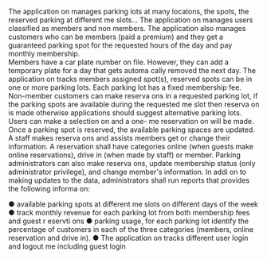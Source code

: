 The application on manages  parking  lots  at  many  locatons,  the  spots,  the  reserved  parking  at  different  me slots…  The  application on  manages  users  classified  as  members  and  non members. 
The  application  also  manages  customers  who  can  be  members  (paid  a  premium)  and  they  get  a guaranteed  parking  spot  for  the  requested  hours  of  the  day  and  pay  monthly  membership.  
Members  have  a  car  plate  number  on  file.  However, they  can  add  a  temporary  plate  for  a  day  that  gets automa cally  removed  the  next  day.  The application on tracks  members  assigned  spot(s),  reserved  spots can  be  in  one  or  more  parking  lots. Each parking lot  has  a  fixed  membership  fee. 
Non-member customers  can  make  reserva ons  in  a  requested  parking  lot,  if  the  parking  spots  are available  during  the  requested  me  slot  then  reserva on  is  made  otherwise  applications  should  suggest alternative  parking  lots.  Users can  make  a  selection on  and  a  one- me  reservation on  will  be  made.  
Once  a  parking  spot  is  reserved,  the  available  parking  spaces  are  updated.  
A  staff  makes  reserva ons  and  assists  members  get  or   change  their  information. 
A  reservation  shall  have  categories  online  (when  guests  make  online  reservations),  drive  in  (when  made by  staff)  or  member. 
Parking  administrators  can  also  make  reserva ons,  update  membership  status  (only  administrator privilege),  and  change  member's  information.  In  addi on  to  making  updates  to  the  data,  administrators shall  run  reports  that  provides  the  following  informa on: 
 
●	available  parking  spots  at  different  me  slots  on  different  days  of  the  week 
●	track  monthly  revenue  for  each  parking  lot  from  both  membership  fees  and  guest r eservti ons 
●	parking  usage,  for  each  parking  lot  identify  the  percentage  of  customers  in  each  of  the  three categories  (members,  online  reservation  and  drive  in). 
●	The application on  tracks  different  user  login  and  logout  me  including  guest  login 
